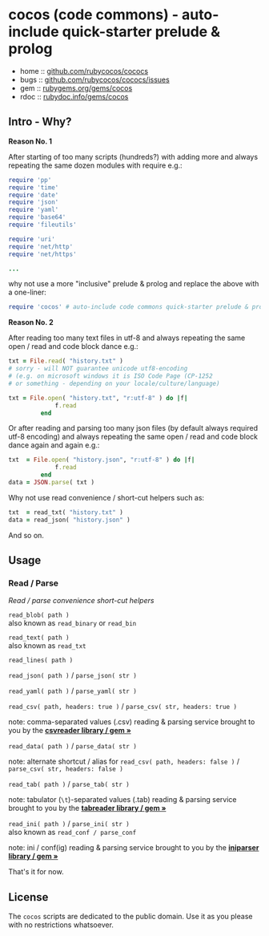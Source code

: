 # cocos (code commons) - auto-include quick-starter prelude & prolog


* home  :: [github.com/rubycocos/cococs](https://github.com/rubycocos/cococs)
* bugs  :: [github.com/rubycocos/cococs/issues](https://github.com/rubycocos/cococs/issues)
* gem   :: [rubygems.org/gems/cocos](https://rubygems.org/gems/cocos)
* rdoc  :: [rubydoc.info/gems/cocos](http://rubydoc.info/gems/cocos)



## Intro - Why?


**Reason No. 1**

After starting of too many scripts (hundreds?) with
adding more and always repeating the same dozen modules with require e.g.:

``` ruby
require 'pp'
require 'time'
require 'date'
require 'json'
require 'yaml'
require 'base64'
require 'fileutils'

require 'uri'
require 'net/http'
require 'net/https'

...
```

why not use a more "inclusive" prelude & prolog and
replace the above with a one-liner:

``` ruby
require 'cocos' # auto-include code commons quick-starter prelude & prolog
```


**Reason No. 2**

After reading too many text files in utf-8 and always repeating the same open / read and code block dance e.g.:

``` ruby
txt = File.read( "history.txt" )
# sorry - will NOT guarantee unicode utf8-encoding
# (e.g. on microsoft windows it is ISO Code Page (CP-1252
# or something - depending on your locale/culture/language)

txt = File.open( "history.txt", "r:utf-8" ) do |f|
             f.read
         end
```

Or after reading and parsing too many json files
(by default always required utf-8 encoding)
and always repeating the same open / read and code block dance
again and again e.g.:

``` ruby
txt  = File.open( "history.json", "r:utf-8" ) do |f|
             f.read
         end
data = JSON.parse( txt )
```

Why not use read convenience / short-cut helpers such as:

``` ruby
txt  = read_txt( "history.txt" )
data = read_json( "history.json" )
```


And so on.





## Usage

###  Read / Parse

_Read / parse convenience short-cut helpers_

`read_blob( path )` <br>
also known as `read_binary` or `read_bin`


`read_text( path )` <br>
also known as `read_txt`


`read_lines( path )`



`read_json( path )` / `parse_json( str )`


`read_yaml( path )` / `parse_yaml( str )`


`read_csv( path, headers: true )` / `parse_csv( str, headers: true )`

note: comma-separated values (.csv) reading & parsing service
brought to you by the [**csvreader library / gem »**](https://github.com/rubycocos/csvreader/tree/master/csvreader)


`read_data( path )` / `parse_data( str )`

note:  alternate shortcut / alias for `read_csv( path, headers: false )` / `parse_csv( str, headers: false )`




`read_tab( path )` / `parse_tab( str )`

note: tabulator (`\t`)-separated values (.tab) reading & parsing service
brought to you by the [**tabreader library / gem »**](https://github.com/rubycocos/csvreader/tree/master/tabreader)




`read_ini( path )` / `parse_ini( str )` <br>
also known as `read_conf / parse_conf`

note: ini / conf(ig) reading & parsing service
brought to you by the [**iniparser library / gem »**](https://github.com/rubycocos/core/tree/master/iniparser)



That's it for now.



## License

The `cocos` scripts are dedicated to the public domain.
Use it as you please with no restrictions whatsoever.

